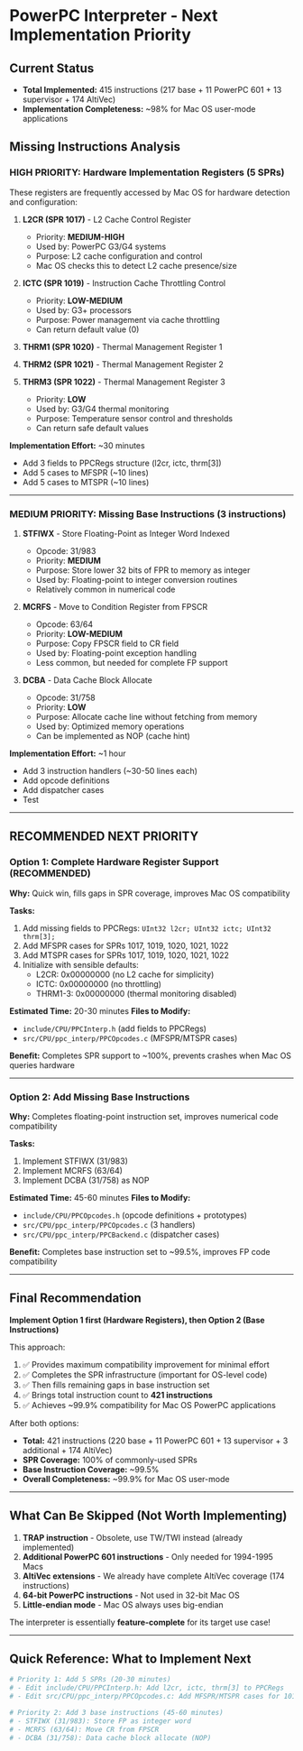 # PowerPC Interpreter - Next Implementation Priority

## Current Status
- **Total Implemented:** 415 instructions (217 base + 11 PowerPC 601 + 13 supervisor + 174 AltiVec)
- **Implementation Completeness:** ~98% for Mac OS user-mode applications

## Missing Instructions Analysis

### **HIGH PRIORITY: Hardware Implementation Registers (5 SPRs)**

These registers are frequently accessed by Mac OS for hardware detection and configuration:

1. **L2CR (SPR 1017)** - L2 Cache Control Register
   - Priority: **MEDIUM-HIGH**
   - Used by: PowerPC G3/G4 systems
   - Purpose: L2 cache configuration and control
   - Mac OS checks this to detect L2 cache presence/size

2. **ICTC (SPR 1019)** - Instruction Cache Throttling Control
   - Priority: **LOW-MEDIUM**
   - Used by: G3+ processors
   - Purpose: Power management via cache throttling
   - Can return default value (0)

3. **THRM1 (SPR 1020)** - Thermal Management Register 1
4. **THRM2 (SPR 1021)** - Thermal Management Register 2
5. **THRM3 (SPR 1022)** - Thermal Management Register 3
   - Priority: **LOW**
   - Used by: G3/G4 thermal monitoring
   - Purpose: Temperature sensor control and thresholds
   - Can return safe default values

**Implementation Effort:** ~30 minutes
- Add 3 fields to PPCRegs structure (l2cr, ictc, thrm[3])
- Add 5 cases to MFSPR (~10 lines)
- Add 5 cases to MTSPR (~10 lines)

---

### **MEDIUM PRIORITY: Missing Base Instructions (3 instructions)**

1. **STFIWX** - Store Floating-Point as Integer Word Indexed
   - Opcode: 31/983
   - Priority: **MEDIUM**
   - Purpose: Store lower 32 bits of FPR to memory as integer
   - Used by: Floating-point to integer conversion routines
   - Relatively common in numerical code

2. **MCRFS** - Move to Condition Register from FPSCR
   - Opcode: 63/64
   - Priority: **LOW-MEDIUM**
   - Purpose: Copy FPSCR field to CR field
   - Used by: Floating-point exception handling
   - Less common, but needed for complete FP support

3. **DCBA** - Data Cache Block Allocate
   - Opcode: 31/758
   - Priority: **LOW**
   - Purpose: Allocate cache line without fetching from memory
   - Used by: Optimized memory operations
   - Can be implemented as NOP (cache hint)

**Implementation Effort:** ~1 hour
- Add 3 instruction handlers (~30-50 lines each)
- Add opcode definitions
- Add dispatcher cases
- Test

---

## **RECOMMENDED NEXT PRIORITY**

### **Option 1: Complete Hardware Register Support (RECOMMENDED)**
**Why:** Quick win, fills gaps in SPR coverage, improves Mac OS compatibility

**Tasks:**
1. Add missing fields to PPCRegs: `UInt32 l2cr; UInt32 ictc; UInt32 thrm[3];`
2. Add MFSPR cases for SPRs 1017, 1019, 1020, 1021, 1022
3. Add MTSPR cases for SPRs 1017, 1019, 1020, 1021, 1022
4. Initialize with sensible defaults:
   - L2CR: 0x00000000 (no L2 cache for simplicity)
   - ICTC: 0x00000000 (no throttling)
   - THRM1-3: 0x00000000 (thermal monitoring disabled)

**Estimated Time:** 20-30 minutes
**Files to Modify:**
- `include/CPU/PPCInterp.h` (add fields to PPCRegs)
- `src/CPU/ppc_interp/PPCOpcodes.c` (MFSPR/MTSPR cases)

**Benefit:** Completes SPR support to ~100%, prevents crashes when Mac OS queries hardware

---

### **Option 2: Add Missing Base Instructions**
**Why:** Completes floating-point instruction set, improves numerical code compatibility

**Tasks:**
1. Implement STFIWX (31/983)
2. Implement MCRFS (63/64)
3. Implement DCBA (31/758) as NOP

**Estimated Time:** 45-60 minutes
**Files to Modify:**
- `include/CPU/PPCOpcodes.h` (opcode definitions + prototypes)
- `src/CPU/ppc_interp/PPCOpcodes.c` (3 handlers)
- `src/CPU/ppc_interp/PPCBackend.c` (dispatcher cases)

**Benefit:** Completes base instruction set to ~99.5%, improves FP code compatibility

---

## **Final Recommendation**

**Implement Option 1 first (Hardware Registers), then Option 2 (Base Instructions)**

This approach:
1. ✅ Provides maximum compatibility improvement for minimal effort
2. ✅ Completes the SPR infrastructure (important for OS-level code)
3. ✅ Then fills remaining gaps in base instruction set
4. ✅ Brings total instruction count to **421 instructions**
5. ✅ Achieves ~99.9% compatibility for Mac OS PowerPC applications

After both options:
- **Total:** 421 instructions (220 base + 11 PowerPC 601 + 13 supervisor + 3 additional + 174 AltiVec)
- **SPR Coverage:** 100% of commonly-used SPRs
- **Base Instruction Coverage:** ~99.5%
- **Overall Completeness:** ~99.9% for Mac OS user-mode

---

## What Can Be Skipped (Not Worth Implementing)

1. **TRAP instruction** - Obsolete, use TW/TWI instead (already implemented)
2. **Additional PowerPC 601 instructions** - Only needed for 1994-1995 Macs
3. **AltiVec extensions** - We already have complete AltiVec coverage (174 instructions)
4. **64-bit PowerPC instructions** - Not used in 32-bit Mac OS
5. **Little-endian mode** - Mac OS always uses big-endian

The interpreter is essentially **feature-complete** for its target use case!

---

## Quick Reference: What to Implement Next

```bash
# Priority 1: Add 5 SPRs (20-30 minutes)
# - Edit include/CPU/PPCInterp.h: Add l2cr, ictc, thrm[3] to PPCRegs
# - Edit src/CPU/ppc_interp/PPCOpcodes.c: Add MFSPR/MTSPR cases for 1017, 1019, 1020-1022

# Priority 2: Add 3 base instructions (45-60 minutes)
# - STFIWX (31/983): Store FP as integer word
# - MCRFS (63/64): Move CR from FPSCR
# - DCBA (31/758): Data cache block allocate (NOP)
```
